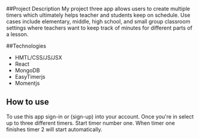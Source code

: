##Project Description
My project three app allows users to create multiple timers which ultimately helps teacher and students keep on schedule. Use cases include elementary, middle, high school, and small group classroom settings where teachers want to keep track of minutes for different parts of a lesson.

##Technologies
* HMTL/CSS/JS/JSX
* React 
* MongoDB 
* EasyTimerjs
* Momentjs

## How to use
To use this app sign-in or (sign-up) into your account. Once you're in
select up to three different timers. Start timer number one. When timer 
one finishes timer 2 will start automatically.
